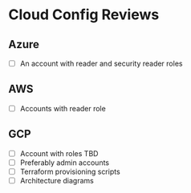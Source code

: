 # Cloud Config Reviews
## Azure
- [ ] An account with reader and security reader roles


## AWS
- [ ] Accounts with reader role

## GCP
- [ ] Account with roles TBD
- [ ] Preferably admin accounts
- [ ] Terraform provisioning scripts
- [ ] Architecture diagrams